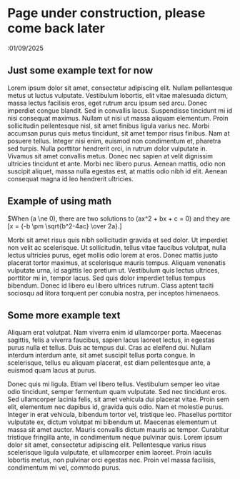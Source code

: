 # Page under construction, please come back later
:01/09/2025

## Just some example text for now

Lorem ipsum dolor sit amet, consectetur adipiscing elit. Nullam pellentesque metus ut luctus vulputate. Vestibulum lobortis, elit vitae malesuada dictum, massa lectus facilisis eros, eget rutrum arcu ipsum sed arcu. Donec imperdiet congue blandit. Sed in convallis lacus. Suspendisse tincidunt mi id nisi consequat maximus. Nullam ut nisi ut massa aliquam elementum. Proin sollicitudin pellentesque nisl, sit amet finibus ligula varius nec. Morbi accumsan purus quis metus tincidunt, sit amet tempor risus finibus. Nam at posuere tellus. Integer nisi enim, euismod non condimentum et, pharetra sed turpis. Nulla porttitor hendrerit orci, in rutrum dolor vulputate in. Vivamus sit amet convallis metus. Donec nec sapien at velit dignissim ultricies tincidunt et ante. Morbi nec libero purus. Aenean mattis, odio non suscipit aliquet, massa nulla egestas est, at mattis odio nibh id elit. Aenean consequat magna id leo hendrerit ultricies.

## Example of using math

$When \(a \ne 0\), there are two solutions to \(ax^2 + bx + c = 0\) and they are \[x = {-b \pm \sqrt{b^2-4ac} \over 2a}.\]

Morbi sit amet risus quis nibh sollicitudin gravida et sed dolor. Ut imperdiet non velit ac scelerisque. Ut sollicitudin, tellus vitae faucibus volutpat, nulla lectus ultricies purus, eget mollis odio lorem at eros. Donec mattis justo placerat tortor maximus, at scelerisque mauris tempus. Aliquam venenatis vulputate urna, id sagittis leo pretium ut. Vestibulum quis lectus ultrices, porttitor mi in, tempor lacus. Sed quis dolor imperdiet tellus tempus bibendum. Donec id libero eu libero ultrices rutrum. Class aptent taciti sociosqu ad litora torquent per conubia nostra, per inceptos himenaeos.

## Some more example text

Aliquam erat volutpat. Nam viverra enim id ullamcorper porta. Maecenas sagittis, felis a viverra faucibus, sapien lacus laoreet lectus, in egestas purus nulla et tellus. Duis ac tempus dui. Cras ac eleifend dui. Nullam interdum interdum ante, sit amet suscipit tellus porta congue. In scelerisque, tellus eu aliquam placerat, est diam pellentesque ante, a euismod quam lacus at purus.

Donec quis mi ligula. Etiam vel libero tellus. Vestibulum semper leo vitae odio tincidunt, semper fermentum quam vulputate. Sed nec tincidunt eros. Sed ullamcorper lacinia felis, sit amet vehicula dui placerat vitae. Proin sem elit, elementum nec dapibus id, gravida quis odio. Nam et molestie purus. Integer in erat vehicula, bibendum tortor vel, tristique leo. Phasellus porttitor vulputate ex, dictum volutpat mi bibendum ut. Maecenas elementum ut massa sit amet auctor. Mauris convallis dictum mauris ac tempor. Curabitur tristique fringilla ante, in condimentum neque pulvinar quis. Lorem ipsum dolor sit amet, consectetur adipiscing elit. Pellentesque varius risus scelerisque ligula vulputate, et ullamcorper enim laoreet. Proin iaculis lobortis metus, non pulvinar orci egestas nec. Proin vel massa facilisis, condimentum mi vel, commodo purus. 